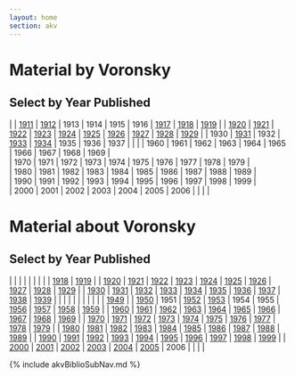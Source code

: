 ```yaml
---
layout: home
section: akv
---
```


# Material by Voronsky
## Select by Year Published

|                            | [1911](BiblioArt1911.html)           | [1912](BiblioArt1911.html#1912)             | 1913                                 | 1914                                 | 1915                       | 1916                       | [1917](BiblioArt1917.html) | [1918](BiblioArt1918.html) | [1919](BiblioArt1919.html)      |
| [1920](BiblioArt1920.html) | [1921](BiblioArt1921.html)           | [1922](BiblioArt1922.html)                  | [1923](BiblioArt1923.html)           | [1924](BiblioArt1924.html)           | [1925](BiblioArt1925.html) | [1926](BiblioArt1926.html) | [1927](BiblioArt1927.html) | [1928](BiblioArt1928.html) | [1929](BiblioArt1929_1937.html) |
| 1930                       | [1931](BiblioArt1929_1937.html#1931) | 1932                                        | [1933](BiblioArt1929_1937.html#1933) | [1934](BiblioArt1929_1937.html#1934) | 1935                       | 1936                       | 1937                       |                            |                                 |
| 1960                       | 1961                                 | 1962                                        | 1963                                 | 1964                                 | 1965                       | 1966                       | 1967                       | 1968                       | 1969                            |							
| 1970                       | 1971                                 | 1972                                        | 1973                                 | 1974                                 | 1975                       | 1976                       | 1977                       | 1978                       | 1979                            |							
| 1980                       | 1981                                 | 1982                                        | 1983                                 | 1984                                 | 1985                       | 1986                       | 1987                       | 1988                       | 1989                            |							
| 1990                       | 1991                                 | 1992                                        | 1993                                 | 1994                                 | 1995                       | 1996                       | 1997                       | 1998                       | 1999                            |		
| 2000                       | 2001                                 | 2002                                        | 2003                                 | 2004                                 | 2005                       | 2006                       |                            |                            |                                 |
                                                                                                                                                                                                                                                          
# Material about Voronsky
## Select by Year Published

|                                   |                                    |                                    |                                    |                                    |                                    |                                    |                                    | [1918](BiblioAbout1918.html)       | [1919](BiblioAbout1918.html#1919)  |
| [1920](BiblioAbout1918.html#1920) | [1921](BiblioAbout1918.html#1921)  | [1922](BiblioAbout1918.html#1922)  | [1923](BiblioAbout1923.html)       | [1924](BiblioAbout1924.html)       | [1925](BiblioAbout1925.html)       | [1926](BiblioAbout1926.html)       | [1927](BiblioAbout1927.html)       | [1928](BiblioAbout1928.html)       | [1929](BiblioAbout1929.html)       |
| [1930](BiblioAbout1930.html)      | [1931](BiblioAbout1931.html)       | [1932](BiblioAbout1932.html)       | [1933](BiblioAbout1932.html#1933)  | [1934](BiblioAbout1932.html#1934)  | [1935](BiblioAbout1932.html#1935)  | [1936](BiblioAbout1932.html#1936)  | [1937](BiblioAbout1932.html#1937)  | [1938](BiblioAbout1932.html#1938)  | [1939](BiblioAbout1932.html#1939)  |
|                                   |                                    |                                    |                                    |                                    |                                    |                                    |                                    |                                    | [1949](BiblioAbout1950s.html#1949) |
| [1950](BiblioAbout1950s.html)     | 1951                               | [1952](BiblioAbout1950s.html#1952) | [1953](BiblioAbout1950s.html#1953) | 1954                               | 1955                               | [1956](BiblioAbout1950s.html#1956) | [1957](BiblioAbout1950s.html#1957) | [1958](BiblioAbout1950s.html#1958) | [1959](BiblioAbout1950s.html#1959) |
| [1960](BiblioAbout1960s.html)     | [1961](BiblioAbout1960s.html#1961) | [1962](BiblioAbout1960s.html#1962) | [1963](BiblioAbout1960s.html#1963) | [1964](BiblioAbout1960s.html#1964) | [1965](BiblioAbout1965.html#1965)  | [1966](BiblioAbout1965.html#1966)  | [1967](BiblioAbout1965.html#1967)  | [1968](BiblioAbout1965.html#1968)  | [1969](BiblioAbout1965.html#1969)  |
| [1970](BiblioAbout1970.html)      | [1971](BiblioAbout1970.html#1971)  | [1972](BiblioAbout1970.html#1972)  | [1973](BiblioAbout1970.html#1973)  | [1974](BiblioAbout1970.html#1974)  | [1975](BiblioAbout1975.html#1975)  | [1976](BiblioAbout1975.html#1976)  | [1977](BiblioAbout1975.html#1977)  | [1978](BiblioAbout1975.html#1978)  | [1979](BiblioAbout1975.html#1979)  |
| [1980](BiblioAbout1980.html)      | [1981](BiblioAbout1980.html#1981)  | [1982](BiblioAbout1980.html#1982)  | [1983](BiblioAbout1980.html#1983)  | [1984](BiblioAbout1980.html#1984)  | [1985](BiblioAbout1985.html#A1985) | [1986](BiblioAbout1985.html#1986)  | [1987](BiblioAbout1985.html#1987)  | [1988](BiblioAbout1985.html#1988)  | [1989](BiblioAbout1985.html#1989)  |
| [1990](BiblioAbout1990.html)      | [1991](BiblioAbout1990.html#1991)  | [1992](BiblioAbout1990.html#1992)  | [1993](BiblioAbout1990.html#1993)  | [1994](BiblioAbout1990.html#1994)  | [1995](BiblioAbout1990.html#A1995) | [1996](BiblioAbout1990.html#1996)  | [1997](BiblioAbout1990.html#1997)  | [1998](BiblioAbout1990.html#1998)  | [1999](BiblioAbout1990.html#1999)  |
| [2000](BiblioAbout2000.html)      | [2001](BiblioAbout2000.html#2001)  | [2002](BiblioAbout2000.html#2002)  | [2003](BiblioAbout2000.html#2003)  | [2004](BiblioAbout2000.html#2004)  | [2005](BiblioAbout2000.html#2005)  | 2006 | | | |

{% include akvBiblioSubNav.md %}
